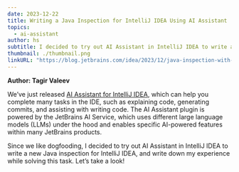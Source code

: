 ```yaml
---
date: 2023-12-22
title: Writing a Java Inspection for IntelliJ IDEA Using AI Assistant
topics:
  - ai-assistant
author: hs
subtitle: I decided to try out AI Assistant in IntelliJ IDEA to write a new Java inspection for IntelliJ IDEA, and write down my experience while solving this task. Let’s take a look!
thumbnail: ./thumbnail.png
linkURL: "https://blog.jetbrains.com/idea/2023/12/java-inspection-with-ai-assistant/"
---
```


**Author: Tagir Valeev**

We’ve just released [AI Assistant for IntelliJ IDEA](https://www.jetbrains.com/help/idea/ai-assistant.html), which can help you complete many tasks in the IDE, such as explaining code, generating commits, and assisting with writing code. The AI Assistant plugin is powered by the JetBrains AI Service, which uses different large language models (LLMs) under the hood and enables specific AI-powered features within many JetBrains products.

Since we like dogfooding, I decided to try out AI Assistant in IntelliJ IDEA to write a new Java inspection for IntelliJ IDEA, and write down my experience while solving this task. Let’s take a look!
